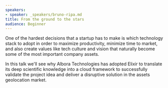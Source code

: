 ```yaml
---
speakers:
- speaker: _speakers/bruno-ripa.md
title: From the ground to the stars
audience: Beginner
---
```

One of the hardest decisions that a startup has to make is which technology stack to adopt in order to maximize productivity, minimize time to market, and also create values like tech culture and vision that naturally become some of the most important company assets.

In this talk we'll see why Albora Technologies has adopted Elixir to translate its deep scientific knowledge into a cloud framework to successfully validate the project idea and deliver a disruptive solution in the assets geolocation market.
